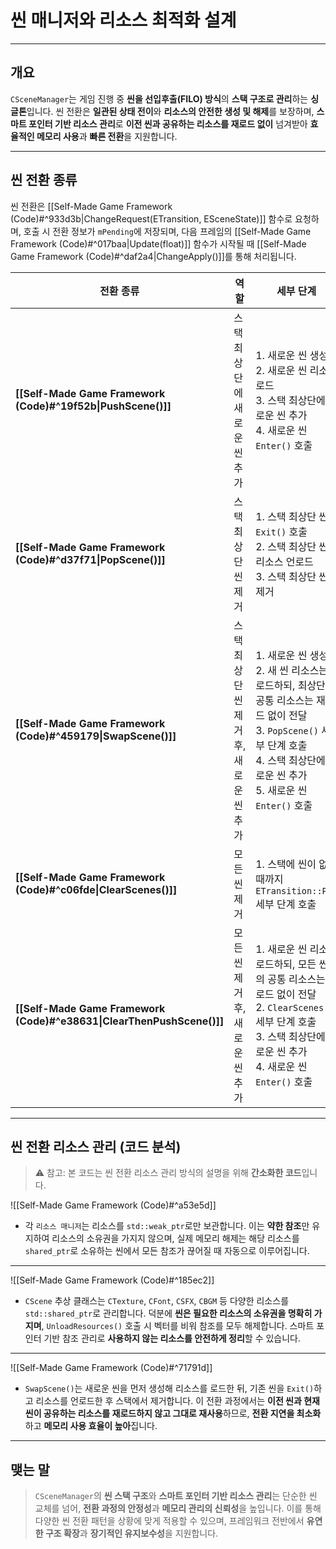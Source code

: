 # **씬 매니저와 리소스 최적화 설계**
---
## **개요**
`CSceneManager`는 게임 진행 중 **씬을 선입후출(FILO) 방식**의 **스택 구조로 관리**하는 **싱글톤**입니다. 씬 전환은 **일관된 상태 전이**와 **리소스의 안전한 생성 및 해제**를 보장하며, **스마트 포인터 기반 리소스 관리**로 **이전 씬과 공유하는 리소스를 재로드 없이** 넘겨받아 **효율적인 메모리 사용**과 **빠른 전환**을 지원합니다.

---
## **씬 전환 종류**
씬 전환은 [[Self-Made Game Framework (Code)#^933d3b|ChangeRequest(ETransition, ESceneState)]] 함수로 요청하며, 호출 시 전환 정보가 `mPending`에 저장되며, 다음 프레임의 [[Self-Made Game Framework (Code)#^017baa|Update(float)]] 함수가 시작될 때 [[Self-Made Game Framework (Code)#^daf2a4|ChangeApply()]]를 통해 처리됩니다.

| 전환 종류                                                                 | 역할                      | 세부 단계                                                                                                                                |
| --------------------------------------------------------------------- | ----------------------- | ------------------------------------------------------------------------------------------------------------------------------------ |
| **[[Self-Made Game Framework (Code)#^19f52b\|PushScene()]]**          | 스택 최상단에 새로운 씬 추가        | 1. 새로운 씬 생성<br>2. 새로운 씬 리소스 로드<br>3. 스택 최상단에 새로운 씬 추가<br>4. 새로운 씬 `Enter()` 호출                                                       |
| **[[Self-Made Game Framework (Code)#^d37f71\|PopScene()]]**<br>       | 스택 최상단 씬 제거             | 1. 스택 최상단 씬 `Exit()` 호출<br>2. 스택 최상단 씬 리소스 언로드<br>3. 스택 최상단 씬 제거                                                                     |
| **[[Self-Made Game Framework (Code)#^459179\|SwapScene()]]**          | 스택 최상단 씬 제거 후, 새로운 씬 추가 | 1. 새로운 씬 생성<br>2. 새 씬 리소스는 로드하되, 최상단 씬 공통 리소스는 재로드 없이 전달<br>3. `PopScene()` 세부 단계 호출<br>4. 스택 최상단에 새로운 씬 추가<br>5. 새로운 씬 `Enter()` 호출 |
| **[[Self-Made Game Framework (Code)#^c06fde\|ClearScenes()]]**        | 모든 씬 제거                 | 1. 스택에 씬이 없을 때까지`ETransition::POP` 세부 단계 호출                                                                                          |
| **[[Self-Made Game Framework (Code)#^e38631\|ClearThenPushScene()]]** | 모든 씬 제거 후, 새로운 씬 추가     | 1. 새로운 씬 리소스 로드하되, 모든 씬과의 공통 리소스는 재로드 없이 전달<br>2. `ClearScenes()` 세부 단계 호출<br>3. 스택 최상단에 새로운 씬 추가<br>4. 새로운 씬 `Enter()` 호출           |

---
## **씬 전환 리소스 관리 (코드 분석)**
> ⚠️ 참고: 본 코드는 씬 전환 리소스 관리 방식의 설명을 위해 **간소화한 코드**입니다.

![[Self-Made Game Framework (Code)#^a53e5d]]
- 각 `리소스 매니저`는 리소스를 `std::weak_ptr`로만 보관합니다. 이는 **약한 참조**만 유지하여 리소스의 소유권을 가지지 않으며, 실제 메모리 해제는 해당 리소스를 `shared_ptr`로 소유하는 씬에서 모든 참조가 끊어질 때 자동으로 이루어집니다.
---
![[Self-Made Game Framework (Code)#^185ec2]]
- `CScene` 추상 클래스는 `CTexture`, `CFont`, `CSFX`, `CBGM` 등 다양한 리소스를 `std::shared_ptr`로 관리합니다. 덕분에 **씬은 필요한 리소스의 소유권을 명확히 가지며**, `UnloadResources()` 호출 시 벡터를 비워 참조를 모두 해제합니다. 스마트 포인터 기반 참조 관리로 **사용하지 않는 리소스를 안전하게 정리**할 수 있습니다.
---
![[Self-Made Game Framework (Code)#^71791d]]
  - `SwapScene()`는 새로운 씬을 먼저 생성해 리소스를 로드한 뒤, 기존 씬을 `Exit()`하고 리소스를 언로드한 후 스택에서 제거합니다. 이 전환 과정에서는 **이전 씬과 현재 씬이 공유하는 리소스를 재로드하지 않고 그대로 재사용**하므로, **전환 지연을 최소화**하고 **메모리 사용 효율이 높아**집니다.
---
## **맺는 말**
> `CSceneManager`의 **씬 스택 구조**와 **스마트 포인터 기반 리소스 관리**는 단순한 씬 교체를 넘어, **전환 과정의 안정성**과 **메모리 관리의 신뢰성**을 높입니다. 이를 통해 다양한 씬 전환 패턴을 상황에 맞게 적용할 수 있으며, 프레임워크 전반에서 **유연한 구조 확장**과 **장기적인 유지보수성**을 지원합니다.